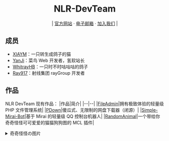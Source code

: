 <h1 align=center>NLR-DevTeam</h1>
<p align=center>
  |
  <a href="//nlrdev.top">官方网站</a> ·
  <a href="mailto:contact@nlrdev.top">电子邮箱</a> ·
  <a href="//join.nlrdev.top">加入我们</a>
  |
</p>


## 成员
- [XIAYM](//github.com/XIAYM-gh)：一只转生成鸽子的猫
- [YanJi](//yanji.pro)：菜鸟 Web 开发者，氢软站长
- [WhitrayHB](//whitrayhb.top)：一只时不时咕咕咕的鸽子
- [Ray917](//ray917.xyz)：射线集团 rayGroup 开发者

## 作品
NLR DevTeam 现有作品：
|作品|简介|
|--|--|
|[FileAdmin](https://github.com/NLR-DevTeam/FileAdmin)|拥有极致体验的轻量级 PHP 文件管理系统|
|[PDown](https://pdown.top)|傻瓜式、无限制的网盘下载器（闭源）|
|[Simple-Mirai-Bot](https://github.com/NLR-DevTeam/Simple-Mirai-Bot)|基于 Mirai 的轻量级 QQ 控制台机器人|
|[RandomAnimal](https://github.com/NLR-DevTeam/RandomAnimals)|一个带给你奇奇怪怪可可爱爱的猫猫狗狗图的 MCL 插件| 

<details>
  <summary>奇奇怪怪の图片</summary>
  <img src="https://static.nlrdev.top/developer-jued/whitrayhb.gif" width="25%"><img src="https://static.nlrdev.top/developer-jued/ray.gif" width="25%"><img src="https://static.nlrdev.top/developer-jued/yanji.gif" width="25%"><img src="https://static.nlrdev.top/developer-jued/xiaym.gif" width="25%">
  <img src="https://static.nlrdev.top/zhen-huo/jueXiaym.webp" width="25%"><img src="https://static.nlrdev.top/zhen-huo/jueXiaym.webp" width="25%"><img src="https://static.nlrdev.top/zhen-huo/jueXiaym.webp" width="25%"><img src="https://static.nlrdev.top/zhen-huo/nao.webp" width="25%">
</details>
